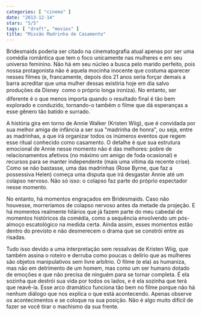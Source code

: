 ```yaml
---
categories: [ "cinema" ]
date: "2013-12-14"
stars: "5/5"
tags: [ "draft", "movies" ]
title: "Missão Madrinha de Casamento"
---
```

Bridesmaids poderia ser citado na cinematografia atual apenas por ser uma comédia romântica que tem o foco unicamente nas mulheres e em seu universo feminino. Não há em seu núcleo a busca pelo marido perfeito, pois nossa protagonista não é aquela mocinha inocente que costuma aparecer nesses filmes (e, francamente, depois dos 21 anos seria forçar demais a barra acreditar que uma mulher dessas existiria hoje em dia salvo produções da Disney  como o próprio longa ironiza). No entanto, ser diferente é o que menos importa quando o resultado final é tão bem explorado e conduzido, tornando-o também o filme que dá esperanças a esse gênero tão batido e surrado.

A história gira em torno de Annie Walker (Kristen Wiig), que é convidada por sua melhor amiga de infância a ser sua "madrinha de honra", ou seja, entre as madrinhas, a que irá organizar todos os inúmeros eventos que regem esse ritual conhecido como casamento. O detalhe é que sua estrutura emocional de Annie nesse momento não é das melhores: pobre de relacionamentos afetivos (no máximo um amigo de foda ocasional) e recursos para se manter independente (mais uma vítima da recente crise). Como se não bastasse, uma das madrinhas (Rose Byrne, que faz a possessiva Helen) começa uma disputa que irá desgastar Annie até um colapso nervoso. Não só isso: o colapso faz parte do próprio espectador nesse momento.

No entanto, há momentos engraçados em Bridesmaids. Caso não houvesse, morreríamos de colapso nervoso antes da metade da projeção. E há momentos realmente hilários que já fazem parte do meu cabedal de momentos históricos da comédia, como a sequência envolvendo um pós-almoço escatológico na medida certa. Ainda assim, esses momentos estão dentro do previsto e não desmerecem o drama que se constrói entre as risadas.

Tudo isso devido a uma interpretação sem ressalvas de Kristen Wiig, que também assina o roteiro e derruba como poucas o delírio que as mulheres são objetos manipulativos sem livre arbítrio. O filme (e ela) as humaniza, mas não em detrimento de um homem, mas como um ser humano dotado de emoções e que não precisa de ninguém para se tornar completa. É ela sozinha que destrói sua vida por todos os lados, e é ela sozinha que terá que reavê-la. Esse arco dramático funciona tão bem no filme porque não há nenhum diálogo que nos explica o que está acontecendo. Apenas observe os acontecimentos e se coloque na sua posição. Não é algo muito difícil de fazer se você tirar o machismo da sua frente.


